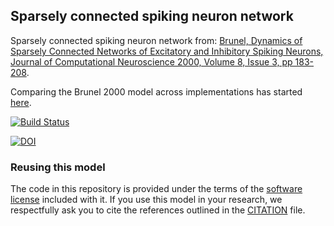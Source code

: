 ## Sparsely connected spiking neuron network

Sparsely connected spiking neuron network from: [Brunel, Dynamics of Sparsely Connected Networks of Excitatory and Inhibitory Spiking Neurons, Journal of Computational Neuroscience 2000, Volume 8, Issue 3, pp 183-208](http://link.springer.com/article/10.1023%2FA%3A1008925309027).

Comparing the Brunel 2000 model across implementations has started [here](https://github.com/OpenSourceBrain/Brunel2000/blob/master/NEST/README.md).


[![Build Status](https://travis-ci.org/OpenSourceBrain/Brunel2000.svg?branch=master)](https://travis-ci.org/OpenSourceBrain/Brunel2000)


[![DOI](https://www.zenodo.org/badge/9031229.svg)](https://www.zenodo.org/badge/latestdoi/9031229)


### Reusing this model

The code in this repository is provided under the terms of the [software license](LICENSE) included with it. If you use this model in your research, we respectfully ask you to cite the references outlined in the [CITATION](CITATION.md) file.

